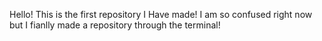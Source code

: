 Hello! This is the first repository I Have made! I am so confused right now but I fianlly made a repository through the terminal!